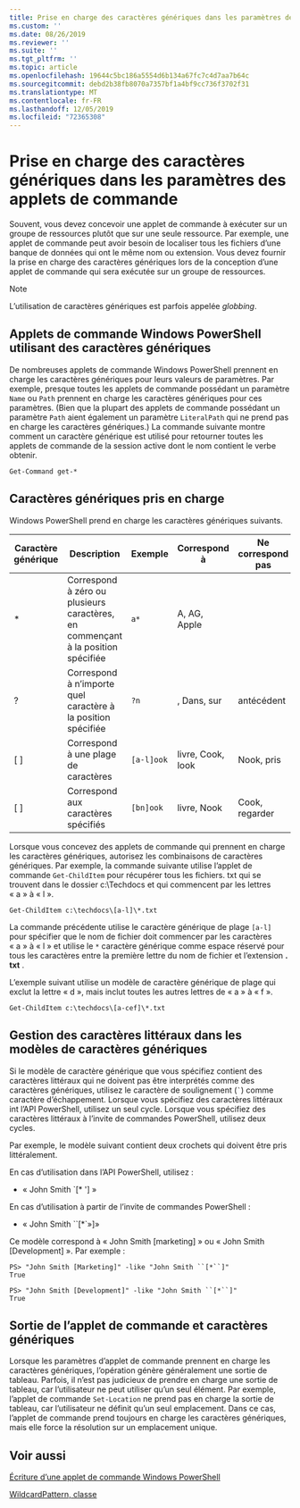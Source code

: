 ```yaml
---
title: Prise en charge des caractères génériques dans les paramètres des applets de commande
ms.custom: ''
ms.date: 08/26/2019
ms.reviewer: ''
ms.suite: ''
ms.tgt_pltfrm: ''
ms.topic: article
ms.openlocfilehash: 19644c5bc186a5554d6b134a67fc7c4d7aa7b64c
ms.sourcegitcommit: debd2b38fb8070a7357bf1a4bf9cc736f3702f31
ms.translationtype: MT
ms.contentlocale: fr-FR
ms.lasthandoff: 12/05/2019
ms.locfileid: "72365308"
---
```

# <a name="supporting-wildcard-characters-in-cmdlet-parameters"></a>Prise en charge des caractères génériques dans les paramètres des applets de commande

Souvent, vous devez concevoir une applet de commande à exécuter sur un groupe de ressources plutôt que sur une seule ressource. Par exemple, une applet de commande peut avoir besoin de localiser tous les fichiers d’une banque de données qui ont le même nom ou extension. Vous devez fournir la prise en charge des caractères génériques lors de la conception d’une applet de commande qui sera exécutée sur un groupe de ressources.

> [!NOTE]
> L’utilisation de caractères génériques est parfois appelée *globbing*.

## <a name="windows-powershell-cmdlets-that-use-wildcards"></a>Applets de commande Windows PowerShell utilisant des caractères génériques

 De nombreuses applets de commande Windows PowerShell prennent en charge les caractères génériques pour leurs valeurs de paramètres. Par exemple, presque toutes les applets de commande possédant un paramètre `Name` ou `Path` prennent en charge les caractères génériques pour ces paramètres. (Bien que la plupart des applets de commande possédant un paramètre `Path` aient également un paramètre `LiteralPath` qui ne prend pas en charge les caractères génériques.) La commande suivante montre comment un caractère générique est utilisé pour retourner toutes les applets de commande de la session active dont le nom contient le verbe obtenir.

 `Get-Command get-*`

## <a name="supported-wildcard-characters"></a>Caractères génériques pris en charge

Windows PowerShell prend en charge les caractères génériques suivants.

| Caractère générique |                             Description                             |  Exemple   |     Correspond à      | Ne correspond pas |
| -------- | ------------------------------------------------------------------- | ---------- | ---------------- | -------------- |
| *        | Correspond à zéro ou plusieurs caractères, en commençant à la position spécifiée | `a*`       | A, AG, Apple     |                |
| ?        | Correspond à n’importe quel caractère à la position spécifiée                     | `?n`       | , Dans, sur       | antécédent            |
| [ ]      | Correspond à une plage de caractères                                       | `[a-l]ook` | livre, Cook, look | Nook, pris     |
| [ ]      | Correspond aux caractères spécifiés                                    | `[bn]ook`  | livre, Nook       | Cook, regarder     |

Lorsque vous concevez des applets de commande qui prennent en charge les caractères génériques, autorisez les combinaisons de caractères génériques. Par exemple, la commande suivante utilise l’applet de commande `Get-ChildItem` pour récupérer tous les fichiers. txt qui se trouvent dans le dossier c:\Techdocs et qui commencent par les lettres « a » à « l ».

`Get-ChildItem c:\techdocs\[a-l]\*.txt`

La commande précédente utilise le caractère générique de plage `[a-l]` pour spécifier que le nom de fichier doit commencer par les caractères « a » à « l » et utilise le `*` caractère générique comme espace réservé pour tous les caractères entre la première lettre du nom de fichier et l’extension **. txt** .

L’exemple suivant utilise un modèle de caractère générique de plage qui exclut la lettre « d », mais inclut toutes les autres lettres de « a » à « f ».

`Get-ChildItem c:\techdocs\[a-cef]\*.txt`

## <a name="handling-literal-characters-in-wildcard-patterns"></a>Gestion des caractères littéraux dans les modèles de caractères génériques

Si le modèle de caractère générique que vous spécifiez contient des caractères littéraux qui ne doivent pas être interprétés comme des caractères génériques, utilisez le caractère de soulignement (`` ` ``) comme caractère d’échappement. Lorsque vous spécifiez des caractères littéraux int l’API PowerShell, utilisez un seul cycle. Lorsque vous spécifiez des caractères littéraux à l’invite de commandes PowerShell, utilisez deux cycles.

Par exemple, le modèle suivant contient deux crochets qui doivent être pris littéralement.

En cas d’utilisation dans l’API PowerShell, utilisez :

- « John Smith \`[* '] »

En cas d’utilisation à partir de l’invite de commandes PowerShell :

- « John Smith \`\`[*\`»]»

Ce modèle correspond à « John Smith [marketing] » ou « John Smith [Development] ». Par exemple :

```
PS> "John Smith [Marketing]" -like "John Smith ``[*``]"
True

PS> "John Smith [Development]" -like "John Smith ``[*``]"
True
```

## <a name="cmdlet-output-and-wildcard-characters"></a>Sortie de l’applet de commande et caractères génériques

Lorsque les paramètres d’applet de commande prennent en charge les caractères génériques, l’opération génère généralement une sortie de tableau.
Parfois, il n’est pas judicieux de prendre en charge une sortie de tableau, car l’utilisateur ne peut utiliser qu’un seul élément. Par exemple, l’applet de commande `Set-Location` ne prend pas en charge la sortie de tableau, car l’utilisateur ne définit qu’un seul emplacement. Dans ce cas, l’applet de commande prend toujours en charge les caractères génériques, mais elle force la résolution sur un emplacement unique.

## <a name="see-also"></a>Voir aussi

[Écriture d’une applet de commande Windows PowerShell](./writing-a-windows-powershell-cmdlet.md)

[WildcardPattern, classe](/dotnet/api/system.management.automation.wildcardpattern)
